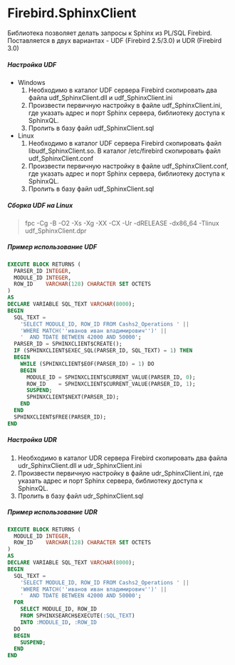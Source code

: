 # Firebird.SphinxClient
Библиотека позволяет делать запросы к Sphinx из PL/SQL Firebird. Поставляется в двух вариантах - UDF (Firebird 2.5/3.0) и UDR (Firebird 3.0)

##### Настройка UDF
* Windows
  1.	Необходимо в каталог UDF сервера Firebird скопировать два файла udf_SphinxClient.dll и udf_SphinxClient.ini
  2.	Произвести первичную настройку в файле udf_SphinxClient.ini, где указать адрес и порт Sphinx сервера, библиотеку доступа к SphinxQL.
  3.	Пролить в базу файл udf_SphinxClient.sql
* Linux
  1.	Необходимо в каталог UDF сервера Firebird скопировать файл libudf_SphinxClient.so. В каталог /etc/firebird скопировать файл udf_SphinxClient.conf
  2.	Произвести первичную настройку в файле udf_SphinxClient.conf, где указать адрес и порт Sphinx сервера, библиотеку доступа к SphinxQL.
  3.	Пролить в базу файл udf_SphinxClient.sql
  
##### Сборка UDF на Linux
> fpc -Cg -B -O2 -Xs -Xg -XX -CX -Ur -dRELEASE -dx86_64 -Tlinux udf_SphinxClient.dpr

##### Пример использование UDF
```sql
EXECUTE BLOCK RETURNS (
  PARSER_ID INTEGER,
  MODULE_ID INTEGER, 
  ROW_ID    VARCHAR(128) CHARACTER SET OCTETS
)
AS
DECLARE VARIABLE SQL_TEXT VARCHAR(8000);
BEGIN
  SQL_TEXT =
    'SELECT MODULE_ID, ROW_ID FROM Cashs2_Operations ' ||
    'WHERE MATCH(''иванов иван владимирович'')' ||
    '  AND TDATE BETWEEN 42000 AND 50000';
  PARSER_ID = SPHINXCLIENT$CREATE();
  IF (SPHINXCLIENT$EXEC_SQL(PARSER_ID, SQL_TEXT) = 1) THEN
  BEGIN
    WHILE (SPHINXCLIENT$EOF(PARSER_ID) = 1) DO
    BEGIN
      MODULE_ID = SPHINXCLIENT$CURRENT_VALUE(PARSER_ID, 0);
      ROW_ID    = SPHINXCLIENT$CURRENT_VALUE(PARSER_ID, 1);
      SUSPEND;
      SPHINXCLIENT$NEXT(PARSER_ID);
    END
  END
  SPHINXCLIENT$FREE(PARSER_ID);
END
```

##### Настройка UDR
1.	Необходимо в каталог UDR сервера Firebird скопировать два файла udr_SphinxClient.dll и udr_SphinxClient.ini
2.	Произвести первичную настройку в файле udr_SphinxClient.ini, где указать адрес и порт Sphinx сервера, библиотеку доступа к SphinxQL.
3.	Пролить в базу файл udr_SphinxClient.sql

##### Пример использование UDR
```sql
EXECUTE BLOCK RETURNS (
  MODULE_ID INTEGER, 
  ROW_ID    VARCHAR(128) CHARACTER SET OCTETS
)
AS
DECLARE VARIABLE SQL_TEXT VARCHAR(8000);
BEGIN
  SQL_TEXT =
    'SELECT MODULE_ID, ROW_ID FROM Cashs2_Operations ' ||
    'WHERE MATCH(''иванов иван владимирович'')' ||
    '  AND TDATE BETWEEN 42000 AND 50000';
  FOR
    SELECT MODULE_ID, ROW_ID
    FROM SPHINXSEARCH$EXECUTE(:SQL_TEXT)
    INTO :MODULE_ID, :ROW_ID
  DO
  BEGIN
    SUSPEND;
  END
END
```
